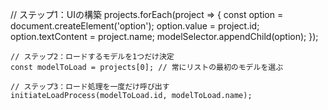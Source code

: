  // ステップ1：UIの構築
    projects.forEach(project => {
        const option = document.createElement('option');
        option.value = project.id;
        option.textContent = project.name;
        modelSelector.appendChild(option);
    });
    
    // ステップ2：ロードするモデルを1つだけ決定
    const modelToLoad = projects[0]; // 常にリストの最初のモデルを選ぶ

    // ステップ3：ロード処理を一度だけ呼び出す
    initiateLoadProcess(modelToLoad.id, modelToLoad.name);
